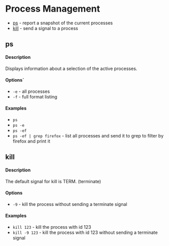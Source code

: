 # Process Management

* [ps](#ps) - report a snapshot of the current processes
* [kill](#kill) - send a signal to a process

## ps

#### Description
Displays information about a selection of the active processes.

#### Options`
* `-e` - all processes
* `-f` - full format listing

#### Examples
* `ps`
* `ps -e`
* `ps -ef`
* `ps -ef | grep firefox` - list all processes and send it to grep to filter by firefox and print it

## kill

#### Description
The default signal for kill is TERM. (terminate)

#### Options
* `-9` - kill the process without sending a terminate signal

#### Examples
* `kill 123` - kill the process with id 123
* `kill -9 123` - kill the process with id 123 without sending a terminate signal
